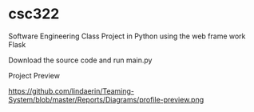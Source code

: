 # csc322
Software Engineering Class Project in Python using the web frame work Flask 


Download the source code and run main.py 

Project Preview

https://github.com/lindaerin/Teaming-System/blob/master/Reports/Diagrams/profile-preview.png
